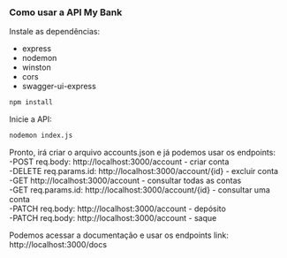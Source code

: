 ### Como usar a API My Bank

Instale as dependências:

- express
- nodemon
- winston
- cors
- swagger-ui-express

```bash
npm install
```

Inicie a API:

```bash
nodemon index.js
```

Pronto, irá criar o arquivo accounts.json e já podemos usar os endpoints:<br>
-POST req.body: http://localhost:3000/account - criar conta<br>
-DELETE req.params.id: http://localhost:3000/account/{id} - excluir conta<br>
-GET http://localhost:3000/account - consultar todas as contas<br>
-GET req.params.id: http://localhost:3000/account/{id} - consultar uma conta<br>
-PATCH req.body: http://localhost:3000/account - depósito<br>
-PATCH req.body: http://localhost:3000/account - saque<br>

Podemos acessar a documentação e usar os endpoints
link: http://localhost:3000/docs
